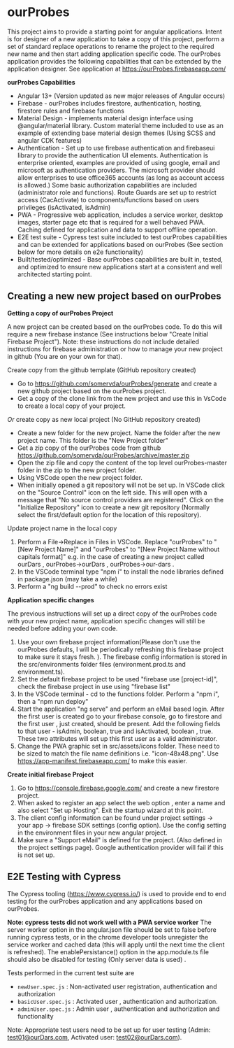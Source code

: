 # ourProbes

This project aims to provide a starting point for angular applications. Intent is for designer of a new application to take a copy of this project, perform a set of standard replace operations to rename the project to the required new name and then start adding application specific code. The ourProbes application provides the following capabilities that can be extended by the application designer. See application at https://ourProbes.firebaseapp.com/

**ourProbes Capabilities**

- Angular 13+ (Version updated as new major releases of Angular occurs)
- Firebase - ourProbes includes firestore, authentication, hosting, firestore rules and firebase functions
- Material Design - implements material design interface using @angular/material library. Custom material theme included to use as an example of extending base material design themes (Using SCSS and angular CDK features)
- Authentication - Set up to use firebase authentication and firebaseui library to provide the authentication UI elements. Authentication is enterprise oriented, examples are provided of using google, email and microsoft as authentication providers. The microsoft provider should allow enterprises to use office365 accounts (as long as account access is allowed.) Some basic authorization capabilities are included (administrator role and functions). Route Guards are set up to restrict access (CacActivate) to components/functions based on users privileges (isActivated, isAdmin)
- PWA - Progressive web application, includes a service worker, desktop images, starter page etc that is required for a well behaved PWA. Caching defined for application and data to support offline operation.
- E2E test suite - Cypress test suite included to test ourProbes capabilities and can be extended for applications based on ourProbes (See section below for more details on e2e functionality)
- Built/tested/optimized - Base ourProbes capabilities are built in, tested, and optimized to ensure new applications start at a consistent and well architected starting point.

## Creating a new new project based on ourProbes

**Getting a copy of ourProbes Project**

A new project can be created based on the ourProbes code. To do this will require a new firebase instance (See instructions below "Create Initial Firebase Project"). Note: these instructions do not include detailed instructions for firebase administration or how to manage your new project in github (You are on your own for that).

Create copy from the github template (GitHub repository created)

- Go to https://github.com/somervda/ourProbes/generate and create a new github project based on the ourProbes project.
- Get a copy of the clone link from the new project and use this in VsCode to create a local copy of your project.

_Or_ create copy as new local project (No GitHub repository created)

- Create a new folder for the new project. Name the folder after the new project name. This folder is the "New Project folder"
- Get a zip copy of the ourProbes code from github https://github.com/somervda/ourProbes/archive/master.zip
- Open the zip file and copy the content of the top level ourProbes-master folder in the zip to the new project folder.
- Using VSCode open the new project folder.
- When initially opened a git repository will not be set up. In VSCode click on the "Source Control" icon on the left side. This will open with a message that "No source control providers are registered". Click on the "Initialize Repository" icon to create a new git repository (Normally select the first/default option for the location of this repository).

Update project name in the local copy

1. Perform a File->Replace in Files in VSCode. Replace "ourProbes" to "[New Project Name]" and "ourProbes" to "[New Project Name without capitals format]" e.g. in the case of creating a new project called ourDars , ourProbes->ourDars , ourProbes->our-dars .
2. In the VSCode terminal type "npm i" to install the node libraries defined in package.json (may take a while)
3. Perform a "ng build --prod" to check no errors exist

**Application specific changes**

The previous instructions will set up a direct copy of the ourProbes code with your new project name, application specific changes will still be needed before adding your own code.

1. Use your own firebase project information(Please don't use the ourProbes defaults, I will be periodically refreshing this firebase project to make sure it stays fresh. ). The firebase config information is stored in the src/environments folder files (environment.prod.ts and environment.ts).
2. Set the default firebase project to be used "firebase use [project-id]", check the firebase project in use using "firebase list"
3. In the VSCode terminal - cd to the functions folder. Perform a "npm i", then a "npm run deploy"
4. Start the application "ng serve" and perform an eMail based login. After the first user is created go to your firebase console, go to firestore and the first user , just created, should be present. Add the following fields to that user - isAdmin, boolean, true and isActivated, boolean , true. These two attributes will set up this first user as a valid administrator.
5. Change the PWA graphic set in src/assets/icons folder. These need to be sized to match the file name definitions i.e. "icon-48x48.png". Use https://app-manifest.firebaseapp.com/ to make this easier.

**Create initial firebase Project**

1. Go to https://console.firebase.google.com/ and create a new firestore project.
2. When asked to register an app select the web option , enter a name and also select "Set up Hosting". Exit the startup wizard at this point.
3. The client config information can be found under project settings -> your app -> firebase SDK settings (config option). Use the config setting in the environment files in your new angular project.
4. Make sure a "Support eMail" is defined for the project. (Also defined in the project settings page). Google authentication provider will fail if this is not set up.

## E2E Testing with Cypress

The Cypress tooling (https://www.cypress.io/) is used to provide end to end testing for the ourProbes application and any applications based on ourProbes.

**Note: cypress tests did not work well with a PWA service worker**
The server worker option in the angular.json file should be set to false before running cypress tests, or in the chrome developer tools unregister the service worker and cached data (this will apply until the next time the client is refreshed). The enablePersistance() option in the app.module.ts file should also be disabled for testing (Only server data is used) .

Tests performed in the current test suite are

- `newUser.spec.js` : Non-activated user registration, authentication and authorization
- `basicUser.spec.js` : Activated user , authentication and authorization.
- `adminUser.spec.js` : Admin user , authentication and authorization and functionality

Note: Appropriate test users need to be set up for user testing (Admin: test01@ourDars.com, Activated user: test02@ourDars.com).
